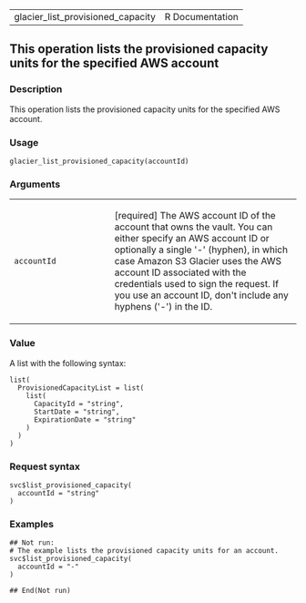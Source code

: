<table style="width: 100%;">
<tbody>
<tr class="odd">
<td>glacier_list_provisioned_capacity</td>
<td style="text-align: right;">R Documentation</td>
</tr>
</tbody>
</table>

## This operation lists the provisioned capacity units for the specified AWS account

### Description

This operation lists the provisioned capacity units for the specified
AWS account.

### Usage

    glacier_list_provisioned_capacity(accountId)

### Arguments

<table>
<colgroup>
<col style="width: 35%" />
<col style="width: 65%" />
</colgroup>
<tbody>
<tr class="odd">
<td><code
id="glacier_list_provisioned_capacity_:_accountId">accountId</code></td>
<td><p>[required] The AWS account ID of the account that owns the vault.
You can either specify an AWS account ID or optionally a single '-'
(hyphen), in which case Amazon S3 Glacier uses the AWS account ID
associated with the credentials used to sign the request. If you use an
account ID, don't include any hyphens ('-') in the ID.</p></td>
</tr>
</tbody>
</table>

### Value

A list with the following syntax:

    list(
      ProvisionedCapacityList = list(
        list(
          CapacityId = "string",
          StartDate = "string",
          ExpirationDate = "string"
        )
      )
    )

### Request syntax

    svc$list_provisioned_capacity(
      accountId = "string"
    )

### Examples

    ## Not run: 
    # The example lists the provisioned capacity units for an account.
    svc$list_provisioned_capacity(
      accountId = "-"
    )

    ## End(Not run)
